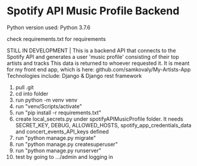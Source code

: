 # Spotify API Music Profile Backend
Python version used: Python 3.7.6

check requirements.txt for requirements

STILL IN DEVELOPMENT | This is a backend API that connects to the Spotify API and generates a user 'music profile' consisting of their top artists and tracks
This data is returned to whoever requested it. It is meant for my front end app, which is here: github.com/samkovaly/My-Artists-App
Technologies include: Django & Django rest framework


1. pull .git
2. cd into folder
3. run python -m venv venv
4. run "venv/Scripts/activate"
5. run "pip install -r requirements.txt"
7. create local_secrets.py under spotifyAPIMusicProfile folder. It needs SECRET_KEY, DEBUG, ALLOWED_HOSTS, spotify_app_credentials_data and concert_events_API_keys defined
8. run "python manage.py migrate"
9. run "python manage.py createsuperuser"
10. run "python manage.py runserver"
11. test by going to .../admin and logging in
